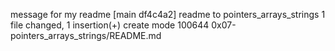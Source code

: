 message for my readme
[main df4c4a2] readme to pointers_arrays_strings
 1 file changed, 1 insertion(+)
 create mode 100644 0x07-pointers_arrays_strings/README.md
